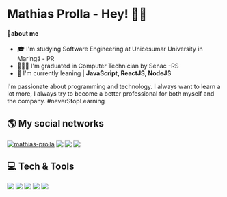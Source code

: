 # Mathias Prolla - Hey! 👋🏻

#### 📝about me

- 🎓 I'm studying Software Engineering at Unicesumar University in Maringá - PR
-  👨🏻‍🎓 I'm graduated in Computer Technician by Senac -RS
-  🚀 I'm currently leaning | **JavaScript, ReactJS, NodeJS**

I'm passionate about programming and technology. I always want to learn a lot more, I always try to become a better professional for both myself and the company. 
#neverStopLearning
## 🌎 My social networks

<a href="https://www.linkedin.com/in/mathias-prolla-346b96190//" target="blank">
  <img align="center" src="https://img.shields.io/badge/linkedin-orange.svg?&style=for-the-badge&logo=linkedin&logoColor=white" alt="mathias-prolla"/></a>
 <a href="https://instagram.com/prolla_mathias" target="_blank">
 <img align="center" src="https://img.shields.io/badge/-Instagram-orange?style=for-the-badge&logo=instagram&logoColor=white" target="_blank"></a>
 <a href="https://www.facebook.com/mathias.prolla" target="_blank">
 <img align="center" src="https://img.shields.io/badge/Facebook-orange.svg?style=for-the-badge&logo=facebook&logoColor=white"></a>
<a href = "mailto:mathiasprolla@gmail.com">
<img align="center" src="https://img.shields.io/badge/-Gmail-orange?style=for-the-badge&logo=gmail&logoColor=white" target="_blank"></a>

## 💻 Tech & Tools

![](https://img.shields.io/badge/Editor-VS_Code-informational?style=flat&logo=visual-studio-code&logoColor=white&color=orange) ![](https://img.shields.io/badge/Code-React-informational?style=flat&logo=react&logoColor=white&color=orange)  ![](https://img.shields.io/badge/Code-JavaScript-informational?style=flat&logo=Javascript&logoColor=white&color=orange) ![](https://img.shields.io/badge/Tool-WordPress-informational?style=flat&logo=wordpress&logoColor=white&color=orange)     ![](https://img.shields.io/badge/Code-NodeJS-informational?style=flat&logo=node.js&logoColor=white&color=orange)








